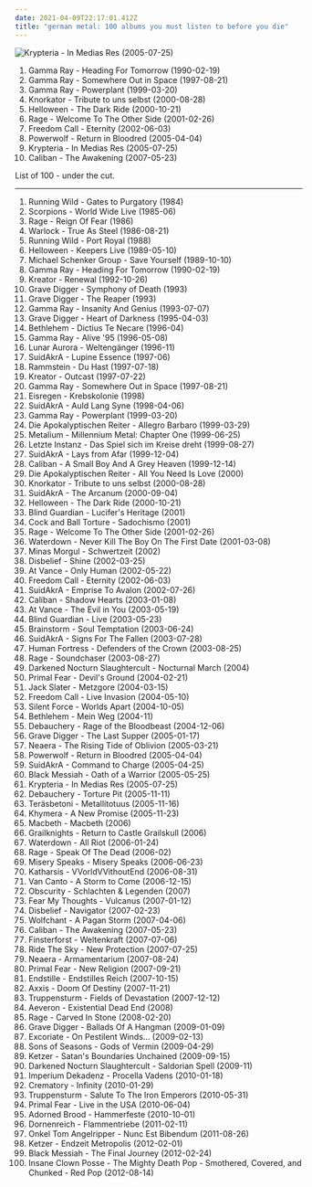 ```yaml
---
date: 2021-04-09T22:17:01.412Z
title: "german metal: 100 albums you must listen to before you die"
---
```

![Krypteria - In Medias Res (2005-07-25)](http://coverartarchive.org/release/eeacaa3d-9dc7-46f7-87c9-5db596248467/1042409213-500.jpg "Krypteria - In Medias Res (2005-07-25)")
<ol class="albums">
<li data-cover="https://img.discogs.com/H7tCONZEF37aU5bk4T2kIMTNnbE=/fit-in/600x592/filters:strip_icc():format(jpeg):mode_rgb():quality(90)/discogs-images/R-11096505-1509797188-8988.jpeg.jpg" data-tags="power metal" role="button">Gamma Ray - Heading For Tomorrow (1990-02-19)</li>
<li data-cover="http://coverartarchive.org/release/197caa52-0c83-4af1-9542-d6ab12369fd8/3463166259-500.jpg" data-tags="power metal" role="button">Gamma Ray - Somewhere Out in Space (1997-08-21)</li>
<li data-cover="http://coverartarchive.org/release/252f2cef-369e-4487-be30-cb833d7a9613/26712151056-500.jpg" data-tags="power metal" role="button">Gamma Ray - Powerplant (1999-03-20)</li>
<li data-cover="https://img.discogs.com/WlY6RcBtAclXLRjwmdBWwT4TrYg=/fit-in/600x600/filters:strip_icc():format(jpeg):mode_rgb():quality(90)/discogs-images/R-1025013-1213235451.jpeg.jpg" data-tags="metal, rock, comedy, industrial metal, fun metal, knorkator" role="button">Knorkator - Tribute to uns selbst (2000-08-28)</li>
<li data-cover="http://coverartarchive.org/release/351e5578-2bdd-452e-b4ba-b2d13518eeb1/6834755855-500.jpg" data-tags="power metal" role="button">Helloween - The Dark Ride (2000-10-21)</li>
<li data-cover="http://coverartarchive.org/release/d430e4e4-ed7d-45d1-aeea-7dc093106010/22849845060-500.jpg" data-tags="heavy metal, power metal" role="button">Rage - Welcome To The Other Side (2001-02-26)</li>
<li data-cover="http://coverartarchive.org/release/8f9630af-1876-4a77-a33e-9d4cdca35ec0/17223666119-500.jpg" data-tags="power metal" role="button">Freedom Call - Eternity (2002-06-03)</li>
<li data-cover="http://coverartarchive.org/release/bce6e4d9-096d-4f59-9b70-30db1dc49b3d/5372712419-500.jpg" data-tags="power metal, heavy metal" role="button">Powerwolf - Return in Bloodred (2005-04-04)</li>
<li data-cover="http://coverartarchive.org/release/eeacaa3d-9dc7-46f7-87c9-5db596248467/1042409213-500.jpg" data-tags="female fronted metal, gothic metal, symphonic metal, krypteria" role="button">Krypteria - In Medias Res (2005-07-25)</li>
<li data-cover="https://img.discogs.com/DTjfHpkVraRAE3pwpH3TLezKXCA=/fit-in/300x300/filters:strip_icc():format(jpeg):mode_rgb():quality(90)/discogs-images/R-4130913-1356308132-6161.jpeg.jpg" data-tags="metalcore" role="button">Caliban - The Awakening (2007-05-23)</li>
</ol>
List of 100 - under the cut.
<!-- more -->

_________________

<ol class="albums">
<li data-cover="http://coverartarchive.org/release/7ba0fd7f-4443-4284-8748-fd75d4449a09/3039751372-500.jpg" data-tags="speed metal, heavy metal" role="button">
Running Wild - Gates to Purgatory (1984)
</li>
<li data-cover="https://img.discogs.com/r-0abg-0HOKgfgnrllIkUnHw2a0=/fit-in/600x592/filters:strip_icc():format(jpeg):mode_rgb():quality(90)/discogs-images/R-594417-1136202475.jpeg.jpg" data-tags="hard rock" role="button">
Scorpions - World Wide Live (1985-06)
</li>
<li data-cover="https://img.discogs.com/gbnVlI_UmESzLU2GuuhAMbLeR0s=/fit-in/600x621/filters:strip_icc():format(jpeg):mode_rgb():quality(90)/discogs-images/R-4184393-1446770754-8990.jpeg.jpg" data-tags="speed metal" role="button">
Rage - Reign Of Fear (1986)
</li>
<li data-cover="http://coverartarchive.org/release/328082ff-4789-4bcd-921c-c86d6d0bf96a/14899283868-500.jpg" data-tags="heavy metal" role="button">
Warlock - True As Steel (1986-08-21)
</li>
<li data-cover="http://coverartarchive.org/release/93b05958-62c6-393f-b42c-46ae75abac38/16721913332-500.jpg" data-tags="heavy metal, power metal" role="button">
Running Wild - Port Royal (1988)
</li>
<li data-cover="https://img.discogs.com/jQ3weI4V5fXCp-ONpGOQEhzYJKw=/fit-in/600x528/filters:strip_icc():format(jpeg):mode_rgb():quality(90)/discogs-images/R-6659565-1424047304-5456.jpeg.jpg" data-tags="heavy metal, 80s, speed metal, germany, german, live, power metal, melodic metal, live album, german metal, helloween, very favorite" role="button">
Helloween - Keepers Live (1989-05-10)
</li>
<li data-cover="http://coverartarchive.org/release/e7b23612-a3f3-41d4-8293-167532ad1b6f/21718519556-500.jpg" data-tags="rock" role="button">
Michael Schenker Group - Save Yourself (1989-10-10)
</li>
<li data-cover="https://img.discogs.com/H7tCONZEF37aU5bk4T2kIMTNnbE=/fit-in/600x592/filters:strip_icc():format(jpeg):mode_rgb():quality(90)/discogs-images/R-11096505-1509797188-8988.jpeg.jpg" data-tags="power metal" role="button">
Gamma Ray - Heading For Tomorrow (1990-02-19)
</li>
<li data-cover="https://img.discogs.com/nThl4yCYYBy3AsvGlPGafsLFW6o=/fit-in/600x600/filters:strip_icc():format(jpeg):mode_rgb():quality(90)/discogs-images/R-461955-1271057904.jpeg.jpg" data-tags="thrash metal" role="button">
Kreator - Renewal (1992-10-26)
</li>
<li data-cover="http://coverartarchive.org/release/21cf4e9c-8270-49bc-95ac-337f5cb421cb/7545264387-500.jpg" data-tags="heavy metal" role="button">
Grave Digger - Symphony of Death (1993)
</li>
<li data-cover="http://coverartarchive.org/release/09fd5329-a735-4878-9dd4-e31c4b45a4b7/4894962096-500.jpg" data-tags="heavy metal" role="button">
Grave Digger - The Reaper (1993)
</li>
<li data-cover="http://coverartarchive.org/release/769422ef-0e90-44cc-8da3-4137760cb082/25711103397-500.jpg" data-tags="power metal" role="button">
Gamma Ray - Insanity And Genius (1993-07-07)
</li>
<li data-cover="http://coverartarchive.org/release/3ef7e1a4-9dbc-413d-8a5e-5c704b1f86c4/14971918968-500.jpg" data-tags="heavy metal" role="button">
Grave Digger - Heart of Darkness (1995-04-03)
</li>
<li data-cover="http://coverartarchive.org/release/da9861fc-fcfb-4f45-a7a2-8ab337c30fae/7824358646-500.jpg" data-tags="black metal, dark metal" role="button">
Bethlehem - Dictius Te Necare (1996-04)
</li>
<li data-cover="http://coverartarchive.org/release/43c4d3ef-0af5-44c4-958c-d764c30a663f/18796116270-500.jpg" data-tags="power metal, heavy metal" role="button">
Gamma Ray - Alive '95 (1996-05-08)
</li>
<li data-cover="http://coverartarchive.org/release/e7dcd69c-7a4d-4cf7-9b9e-4ff3ce910558/2782648897-500.jpg" data-tags="black metal" role="button">
Lunar Aurora - Weltengänger (1996-11)
</li>
<li data-cover="http://coverartarchive.org/release/910cdbf9-5a09-4e9c-947f-bbbb625c21c8/10691439731-500.jpg" data-tags="folk metal, melodic death metal, death metal, german metal" role="button">
SuidAkrA - Lupine Essence (1997-06)
</li>
<li data-cover="http://coverartarchive.org/release/c666ffc2-1cbf-4a8c-801e-8fabd56ca062/22022063680-500.jpg" data-tags="rammstein" role="button">
Rammstein - Du Hast (1997-07-18)
</li>
<li data-cover="http://coverartarchive.org/release/f2087b7f-6657-4bcf-b058-01813469b5c3/7459410347-500.jpg" data-tags="thrash metal" role="button">
Kreator - Outcast (1997-07-22)
</li>
<li data-cover="http://coverartarchive.org/release/197caa52-0c83-4af1-9542-d6ab12369fd8/3463166259-500.jpg" data-tags="power metal" role="button">
Gamma Ray - Somewhere Out in Space (1997-08-21)
</li>
<li data-cover="http://coverartarchive.org/release/1e21ea40-21dc-4365-8736-26fb0be6ce9d/2192435340-500.jpg" data-tags="black metal" role="button">
Eisregen - Krebskolonie (1998)
</li>
<li data-cover="http://coverartarchive.org/release/66087fff-0c62-438c-9dde-4173119c63fa/17501065184-500.jpg" data-tags="melodic death metal" role="button">
SuidAkrA - Auld Lang Syne (1998-04-06)
</li>
<li data-cover="http://coverartarchive.org/release/252f2cef-369e-4487-be30-cb833d7a9613/26712151056-500.jpg" data-tags="power metal" role="button">
Gamma Ray - Powerplant (1999-03-20)
</li>
<li data-cover="http://coverartarchive.org/release/fccce690-ea43-4ecd-9bc3-21e44f3319f6/21606407612-500.jpg" data-tags="death metal" role="button">
Die Apokalyptischen Reiter - Allegro Barbaro (1999-03-29)
</li>
<li data-cover="https://img.discogs.com/F7zNx70njpazkXxJ8wMdpcWhZX0=/fit-in/600x551/filters:strip_icc():format(jpeg):mode_rgb():quality(90)/discogs-images/R-418284-1477953943-3899.jpeg.jpg" data-tags="power metal" role="button">
Metalium - Millennium Metal: Chapter One (1999-06-25)
</li>
<li data-cover="http://coverartarchive.org/release/c0272e44-eef1-4a7d-a68b-593d09ec1c68/15537876129-500.jpg" data-tags="gothic, german, metal" role="button">
Letzte Instanz - Das Spiel sich im Kreise dreht (1999-08-27)
</li>
<li data-cover="http://coverartarchive.org/release/eb98eecd-7938-475e-98df-e3e00ef09140/10691425514-500.jpg" data-tags="folk metal, melodic death metal" role="button">
SuidAkrA - Lays from Afar (1999-12-04)
</li>
<li data-cover="https://img.discogs.com/gJiKVu89VeeBrPPxo-6CUC6hI20=/fit-in/300x300/filters:strip_icc():format(jpeg):mode_rgb():quality(90)/discogs-images/R-2150722-1266764550.jpeg.jpg" data-tags="metalcore" role="button">
Caliban - A Small Boy And A Grey Heaven (1999-12-14)
</li>
<li data-cover="http://coverartarchive.org/release/ebd0f359-882e-433e-853d-e7e9ea8d5481/28935874202-500.jpg" data-tags="melodic death metal" role="button">
Die Apokalyptischen Reiter - All You Need Is Love (2000)
</li>
<li data-cover="https://img.discogs.com/WlY6RcBtAclXLRjwmdBWwT4TrYg=/fit-in/600x600/filters:strip_icc():format(jpeg):mode_rgb():quality(90)/discogs-images/R-1025013-1213235451.jpeg.jpg" data-tags="metal, rock, comedy, industrial metal, fun metal, knorkator" role="button">
Knorkator - Tribute to uns selbst (2000-08-28)
</li>
<li data-cover="http://coverartarchive.org/release/633bb51c-3835-4374-8461-e8def7fcc727/21801714109-500.jpg" data-tags="melodic death metal" role="button">
SuidAkrA - The Arcanum (2000-09-04)
</li>
<li data-cover="http://coverartarchive.org/release/351e5578-2bdd-452e-b4ba-b2d13518eeb1/6834755855-500.jpg" data-tags="power metal" role="button">
Helloween - The Dark Ride (2000-10-21)
</li>
<li data-cover="https://img.discogs.com/O58cLxHCB5x0heWdmiOUA4WGle8=/fit-in/600x538/filters:strip_icc():format(jpeg):mode_rgb():quality(90)/discogs-images/R-1926153-1481137640-6021.jpeg.jpg" data-tags="speed metal, power metal, german metal, nomongo, melmetdcz" role="button">
Blind Guardian - Lucifer's Heritage (2001)
</li>
<li data-cover="http://coverartarchive.org/release/61408db7-4816-4d00-a190-ef1e903b2fa7/4870441493-500.jpg" data-tags="porngrind, grindcore, goregrind, pornogrind" role="button">
Cock and Ball Torture - Sadochismo (2001)
</li>
<li data-cover="http://coverartarchive.org/release/d430e4e4-ed7d-45d1-aeea-7dc093106010/22849845060-500.jpg" data-tags="heavy metal, power metal" role="button">
Rage - Welcome To The Other Side (2001-02-26)
</li>
<li data-cover="https://img.discogs.com/lIaCJavhNaMtGuPtlni23CbXNJ8=/fit-in/600x600/filters:strip_icc():format(jpeg):mode_rgb():quality(90)/discogs-images/R-741367-1589322447-5265.jpeg.jpg" data-tags="metal, alternative metal, post-hardcore, german metal" role="button">
Waterdown - Never Kill The Boy On The First Date (2001-03-08)
</li>
<li data-cover="http://coverartarchive.org/release/b2af7a61-5d58-4c79-b91c-7c0620b6bd2e/19653758240-500.jpg" data-tags="pagan metal" role="button">
Minas Morgul - Schwertzeit (2002)
</li>
<li data-cover="https://img.discogs.com/AsLMWKi3F0HQvC08fdxwnwKb608=/fit-in/600x530/filters:strip_icc():format(jpeg):mode_rgb():quality(90)/discogs-images/R-601212-1137076321.jpeg.jpg" data-tags="death metal" role="button">
Disbelief - Shine (2002-03-25)
</li>
<li data-cover="http://coverartarchive.org/release/9bc6332c-ec9c-4c9c-baf2-ee2c99c39fb1/2850160154-500.jpg" data-tags="power metal" role="button">
At Vance - Only Human (2002-05-22)
</li>
<li data-cover="http://coverartarchive.org/release/8f9630af-1876-4a77-a33e-9d4cdca35ec0/17223666119-500.jpg" data-tags="power metal" role="button">
Freedom Call - Eternity (2002-06-03)
</li>
<li data-cover="http://coverartarchive.org/release/62b01408-2e64-4cff-a18e-27b986b892d1/21801729303-500.jpg" data-tags="melodic death metal, folk metal" role="button">
SuidAkrA - Emprise To Avalon (2002-07-26)
</li>
<li data-cover="https://img.discogs.com/urhrGXtVZcD9_Gsgevbdmb1m09Q=/fit-in/600x600/filters:strip_icc():format(jpeg):mode_rgb():quality(90)/discogs-images/R-1878560-1249649985.jpeg.jpg" data-tags="metalcore" role="button">
Caliban - Shadow Hearts (2003-01-08)
</li>
<li data-cover="http://coverartarchive.org/release/0e3003e6-88b8-468b-96f7-c869e57b22e9/9106635700-500.jpg" data-tags="power metal" role="button">
At Vance - The Evil in You (2003-05-19)
</li>
<li data-cover="https://img.discogs.com/7-SKo4aywocvVo6kw328DiDmOGY=/fit-in/600x600/filters:strip_icc():format(jpeg):mode_rgb():quality(90)/discogs-images/R-11060626-1509120055-1245.jpeg.jpg" data-tags="power metal, live" role="button">
Blind Guardian - Live (2003-05-23)
</li>
<li data-cover="https://img.discogs.com/LOudhndVV3_3OQOZ8QFlXxdHSHY=/fit-in/600x587/filters:strip_icc():format(jpeg):mode_rgb():quality(90)/discogs-images/R-1931603-1358611194-3430.jpeg.jpg" data-tags="heavy metal, power metal" role="button">
Brainstorm - Soul Temptation (2003-06-24)
</li>
<li data-cover="http://coverartarchive.org/release/12d7174f-7e09-3d1d-8855-be5bf5b1b6c2/6505258283-500.jpg" data-tags="melodic death metal" role="button">
SuidAkrA - Signs For The Fallen (2003-07-28)
</li>
<li data-cover="http://coverartarchive.org/release/3b080506-f04e-4d18-be46-171175c75651/20362007867-500.jpg" data-tags="power metal" role="button">
Human Fortress - Defenders of the Crown (2003-08-25)
</li>
<li data-cover="http://coverartarchive.org/release/8139ae5f-e946-4520-9e89-dfeb5b63c8a5/16433024531-500.jpg" data-tags="power metal, heavy metal" role="button">
Rage - Soundchaser (2003-08-27)
</li>
<li data-cover="http://coverartarchive.org/release/205da306-fc1b-3fc2-b7b3-7ce0f93b8c89/14799107609-500.jpg" data-tags="black metal" role="button">
Darkened Nocturn Slaughtercult - Nocturnal March (2004)
</li>
<li data-cover="http://coverartarchive.org/release/29cda679-d00f-3bd4-b56f-6c28e8d7e13d/14972169053-500.jpg" data-tags="power metal" role="button">
Primal Fear - Devil's Ground (2004-02-21)
</li>
<li data-cover="https://img.discogs.com/hMoIq6Rsn1ec7VuXAJy0kGPkWY0=/fit-in/600x591/filters:strip_icc():format(jpeg):mode_rgb():quality(90)/discogs-images/R-2221614-1351876156-5322.jpeg.jpg" data-tags="brutal death metal" role="button">
Jack Slater - Metzgore (2004-03-15)
</li>
<li data-cover="http://coverartarchive.org/release/ece7638e-5c5f-4bf7-a981-88a1f50bb29c/24241597992-500.jpg" data-tags="power metal, melodic metal" role="button">
Freedom Call - Live Invasion (2004-05-10)
</li>
<li data-cover="http://coverartarchive.org/release/86940541-69c6-4519-aad1-519adfe02cdd/7643060960-500.jpg" data-tags="power metal" role="button">
Silent Force - Worlds Apart (2004-10-05)
</li>
<li data-cover="http://coverartarchive.org/release/b7601247-c286-4603-be40-c7b3d02403a0/10372071112-500.jpg" data-tags="2004, gothic metal" role="button">
Bethlehem - Mein Weg (2004-11)
</li>
<li data-cover="http://coverartarchive.org/release/ac6a3366-77c9-4a11-b711-0338a191f134/1082248327-500.jpg" data-tags="death metal" role="button">
Debauchery - Rage of the Bloodbeast (2004-12-06)
</li>
<li data-cover="https://img.discogs.com/D8NTEFcRlcQcY_-mulC_hVuIH7M=/fit-in/600x596/filters:strip_icc():format(jpeg):mode_rgb():quality(90)/discogs-images/R-3626763-1540751435-1617.jpeg.jpg" data-tags="power metal, heavy metal" role="button">
Grave Digger - The Last Supper (2005-01-17)
</li>
<li data-cover="http://coverartarchive.org/release/a28732a4-caba-4058-8635-b336497c08c7/5365173695-500.jpg" data-tags="metalcore" role="button">
Neaera - The Rising Tide of Oblivion (2005-03-21)
</li>
<li data-cover="http://coverartarchive.org/release/bce6e4d9-096d-4f59-9b70-30db1dc49b3d/5372712419-500.jpg" data-tags="power metal, heavy metal" role="button">
Powerwolf - Return in Bloodred (2005-04-04)
</li>
<li data-cover="https://img.discogs.com/TRezJga-iHjcvS0r1rRK26aRjyE=/fit-in/600x372/filters:strip_icc():format(jpeg):mode_rgb():quality(90)/discogs-images/R-15312541-1589572939-4842.jpeg.jpg" data-tags="melodic death metal" role="button">
SuidAkrA - Command to Charge (2005-04-25)
</li>
<li data-cover="http://coverartarchive.org/release/4347b6b4-91e4-4c32-9b9e-f3a2a0269617/9727404079-500.jpg" data-tags="pagan metal" role="button">
Black Messiah - Oath of a Warrior (2005-05-25)
</li>
<li data-cover="http://coverartarchive.org/release/eeacaa3d-9dc7-46f7-87c9-5db596248467/1042409213-500.jpg" data-tags="female fronted metal, gothic metal, symphonic metal, krypteria" role="button">
Krypteria - In Medias Res (2005-07-25)
</li>
<li data-cover="http://coverartarchive.org/release/529f9d01-81b4-4dde-b89d-ff9783874eef/5526770438-500.jpg" data-tags="death metal" role="button">
Debauchery - Torture Pit (2005-11-11)
</li>
<li data-cover="http://coverartarchive.org/release/51121f7e-9a09-4f12-bb02-1dc6587575a1/7792795848-500.jpg" data-tags="heavy metal" role="button">
Teräsbetoni - Metallitotuus (2005-11-16)
</li>
<li data-cover="https://img.discogs.com/Vmjg8qAzzK13daWiZjasn4tongk=/fit-in/600x600/filters:strip_icc():format(jpeg):mode_rgb():quality(90)/discogs-images/R-4954726-1411320825-1115.jpeg.jpg" data-tags="hard rock, melodic rock, german metal, melodious hard rock" role="button">
Khymera - A New Promise (2005-11-23)
</li>
<li data-cover="http://coverartarchive.org/release/408c2a99-03e0-429f-997b-af0bf7fce843/6305309154-500.jpg" data-tags="heavy metal, german metal, macbeth" role="button">
Macbeth - Macbeth (2006)
</li>
<li data-cover="https://img.discogs.com/zlUXnAWB4eAFWkQn_36GRI8Wqvg=/fit-in/400x397/filters:strip_icc():format(jpeg):mode_rgb():quality(90)/discogs-images/R-2807560-1301935274.jpeg.jpg" data-tags="melodic death metal" role="button">
Grailknights - Return to Castle Grailskull (2006)
</li>
<li data-cover="https://img.discogs.com/VJIyY9eW-Wnew2pl0sdeLsbTObk=/fit-in/600x595/filters:strip_icc():format(jpeg):mode_rgb():quality(90)/discogs-images/R-3824641-1531925153-5926.jpeg.jpg" data-tags="hardcore, emocore" role="button">
Waterdown - All Riot (2006-01-24)
</li>
<li data-cover="http://coverartarchive.org/release/4faabc46-4302-40cb-9f97-9c36a2a528ad/13866125378-500.jpg" data-tags="power metal, symphonic metal" role="button">
Rage - Speak Of The Dead (2006-02)
</li>
<li data-cover="https://img.discogs.com/63PTtWzVfSBG6EcfAVBFifIs__c=/fit-in/300x300/filters:strip_icc():format(jpeg):mode_rgb():quality(90)/discogs-images/R-11459720-1542708458-8273.jpeg.jpg" data-tags="melodic death metal" role="button">
Misery Speaks - Misery Speaks (2006-06-23)
</li>
<li data-cover="http://coverartarchive.org/release/15669334-3e44-468f-930e-22461dfd0bb7/2686989714-500.jpg" data-tags="black metal, german black metal" role="button">
Katharsis - VVorldVVithoutEnd (2006-08-31)
</li>
<li data-cover="https://img.discogs.com/VNu3si4B-I4RDfrHVV1JW5z6FwE=/fit-in/280x280/filters:strip_icc():format(jpeg):mode_rgb():quality(90)/discogs-images/R-1538380-1226925625.jpeg.jpg" data-tags="power metal, a cappella metal" role="button">
Van Canto - A Storm to Come (2006-12-15)
</li>
<li data-cover="http://coverartarchive.org/release/c4431e00-95ef-4f9a-8c6e-df20e34442b9/9477920575-500.jpg" data-tags="viking metal" role="button">
Obscurity - Schlachten & Legenden (2007)
</li>
<li data-cover="https://img.discogs.com/ZR1YmHifKXNprkErJyLSbm7mvMk=/fit-in/400x400/filters:strip_icc():format(jpeg):mode_rgb():quality(90)/discogs-images/R-2573921-1291153982.jpeg.jpg" data-tags="melodic death metal" role="button">
Fear My Thoughts - Vulcanus (2007-01-12)
</li>
<li data-cover="https://img.discogs.com/jEVv-VvBgkO5X9fpeyLxDpGHz-o=/fit-in/450x450/filters:strip_icc():format(jpeg):mode_rgb():quality(90)/discogs-images/R-15063158-1586189257-6181.jpeg.jpg" data-tags="death metal" role="button">
Disbelief - Navigator (2007-02-23)
</li>
<li data-cover="https://img.discogs.com/wsbGzSO_6BZPgSphLvL60XoGgCI=/fit-in/400x400/filters:strip_icc():format(jpeg):mode_rgb():quality(90)/discogs-images/R-2176684-1268143536.jpeg.jpg" data-tags="pagan metal, folk metal" role="button">
Wolfchant - A Pagan Storm (2007-04-06)
</li>
<li data-cover="https://img.discogs.com/DTjfHpkVraRAE3pwpH3TLezKXCA=/fit-in/300x300/filters:strip_icc():format(jpeg):mode_rgb():quality(90)/discogs-images/R-4130913-1356308132-6161.jpeg.jpg" data-tags="metalcore" role="button">
Caliban - The Awakening (2007-05-23)
</li>
<li data-cover="http://coverartarchive.org/release/a39235c3-f908-3bb5-8048-d5497ea5fa44/13452118930-500.jpg" data-tags="folk metal, viking metal" role="button">
Finsterforst - Weltenkraft (2007-07-06)
</li>
<li data-cover="http://coverartarchive.org/release/4a9bd34c-e572-416d-a9de-e29a3aedb401/11541859642-500.jpg" data-tags="power metal" role="button">
Ride The Sky - New Protection (2007-07-25)
</li>
<li data-cover="http://coverartarchive.org/release/1dc1a97e-adad-4295-954a-ec49ca8d2b1e/18251751513-500.jpg" data-tags="melodic death metal, metalcore" role="button">
Neaera - Armamentarium (2007-08-24)
</li>
<li data-cover="https://img.discogs.com/vHbaAyjaYMj-hJduCwLTYI8yA7k=/fit-in/600x600/filters:strip_icc():format(jpeg):mode_rgb():quality(90)/discogs-images/R-5121414-1385070110-7590.jpeg.jpg" data-tags="power metal" role="button">
Primal Fear - New Religion (2007-09-21)
</li>
<li data-cover="https://img.discogs.com/6YZImha7DJe_HF3zRI5dCLWEytw=/fit-in/400x400/filters:strip_icc():format(jpeg):mode_rgb():quality(90)/discogs-images/R-2027661-1302251188.jpeg.jpg" data-tags="black metal" role="button">
Endstille - Endstilles Reich (2007-10-15)
</li>
<li data-cover="https://img.discogs.com/0dbWW9EL8iFtsqxnli3Htqnfymo=/fit-in/500x500/filters:strip_icc():format(jpeg):mode_rgb():quality(90)/discogs-images/R-1353058-1426583073-5398.jpeg.jpg" data-tags="power metal" role="button">
Axxis - Doom Of Destiny (2007-11-21)
</li>
<li data-cover="http://coverartarchive.org/release/9c9154bf-62bd-47fb-83b7-0e029013a4b5/27051293670-500.jpg" data-tags="black metal, war metal" role="button">
Truppensturm - Fields of Devastation (2007-12-12)
</li>
<li data-cover="http://coverartarchive.org/release/f4498272-4120-4dd4-90d1-f78f69f0f882/6138571783-500.jpg" data-tags="melodic death metal" role="button">
Aeveron - Existential Dead End (2008)
</li>
<li data-cover="https://img.discogs.com/cxTRgPhNu93PWSreuaM1Du5bTCQ=/fit-in/600x512/filters:strip_icc():format(jpeg):mode_rgb():quality(90)/discogs-images/R-4950641-1417546845-5293.jpeg.jpg" data-tags="heavy metal, metal, progressive metal, power metal" role="button">
Rage - Carved In Stone (2008-02-20)
</li>
<li data-cover="http://coverartarchive.org/release/5117ebc9-e847-4049-b7cc-8fdbeba55422/28864295278-500.jpg" data-tags="heavy metal, power metal" role="button">
Grave Digger - Ballads Of A Hangman (2009-01-09)
</li>
<li data-cover="https://img.discogs.com/JdEFlVo2377v-fkV-t69WA5Voow=/fit-in/600x593/filters:strip_icc():format(jpeg):mode_rgb():quality(90)/discogs-images/R-2205424-1402935845-7783.jpeg.jpg" data-tags="death metal" role="button">
Excoriate - On Pestilent Winds... (2009-02-13)
</li>
<li data-cover="https://img.discogs.com/QeiZbtkba_p5Ls-r_fFfu3c1Ooc=/fit-in/600x525/filters:strip_icc():format(jpeg):mode_rgb():quality(90)/discogs-images/R-3324923-1369471116-8484.jpeg.jpg" data-tags="progressive metal, gothic metal" role="button">
Sons of Seasons - Gods of Vermin (2009-04-29)
</li>
<li data-cover="https://img.discogs.com/ejSsgDBqGmMPZpEQDQ5UFFeNUwk=/fit-in/300x300/filters:strip_icc():format(jpeg):mode_rgb():quality(90)/discogs-images/R-2540231-1289510374.jpeg.jpg" data-tags="black metal, thrash metal" role="button">
Ketzer - Satan's Boundaries Unchained (2009-09-15)
</li>
<li data-cover="http://coverartarchive.org/release/a7e4fd7d-81d1-44fa-aa49-2031bbae8b31/1362249760-500.jpg" data-tags="black metal" role="button">
Darkened Nocturn Slaughtercult - Saldorian Spell (2009-11)
</li>
<li data-cover="https://img.discogs.com/ddiVMDgImMO0SCv9KGBhziqVcTE=/fit-in/600x529/filters:strip_icc():format(jpeg):mode_rgb():quality(90)/discogs-images/R-2510829-1356169746-9779.jpeg.jpg" data-tags="black metal, atmospheric black metal" role="button">
Imperium Dekadenz - Procella Vadens (2010-01-18)
</li>
<li data-cover="http://coverartarchive.org/release/8427db6f-2c80-4650-9c8c-7912cdde7b96/4600000178-500.jpg" data-tags="gothic metal" role="button">
Crematory - Infinity (2010-01-29)
</li>
<li data-cover="http://coverartarchive.org/release/9dc4da57-80c0-493d-a48c-407a528e3cc8/24953967672-500.jpg" data-tags="metal, germany, german, war metal, 2010s, german metal, 2010s metal, 2010 metal, 2010s war metal, 2010 war metal" role="button">
Truppensturm - Salute To The Iron Emperors (2010-05-31)
</li>
<li data-cover="https://img.discogs.com/IV0BS7AbHadb7BaT0HjFgs1T-i8=/fit-in/600x594/filters:strip_icc():format(jpeg):mode_rgb():quality(90)/discogs-images/R-14622102-1578348402-3515.jpeg.jpg" data-tags="heavy metal, melodic, germany, good shit, german, great song, live, power metal, epic metal, heavy rock, good stuff, good live, live album, german metal, ripper, i own this, my collection, electric guitar riffs, great guitars, fucking good, musical god, german heavy metal, rob halford, mr ownership deal, my music collection, live metal, new 2010, my cds, great live album, ralf scheepers, needs more listeners, need to rate, goes fucking good with beer, tim owens, frontiers records, mat sinner, heavy power speed metal, cd in collection, important cds, musica que me anima, cd dvds i own, excellent guitars sounds, cds i bought, double cds i own, judas priest painkiller era feeling, live in the usa, recorded at la and atlanta usa 2009, tom naumann" role="button">
Primal Fear - Live in the USA (2010-06-04)
</li>
<li data-cover="http://coverartarchive.org/release/fcb0dbcd-8b4a-4ff7-9a53-803d795d4dd2/10146670953-500.jpg" data-tags="pagan metal" role="button">
Adorned Brood - Hammerfeste (2010-10-01)
</li>
<li data-cover="https://img.discogs.com/MNjpvM12TcXNaBdZ713VcJxbTRA=/fit-in/582x599/filters:strip_icc():format(jpeg):mode_rgb():quality(90)/discogs-images/R-2716646-1329991758.jpeg.jpg" data-tags="black metal" role="button">
Dornenreich - Flammentriebe (2011-02-11)
</li>
<li data-cover="https://via.placeholder.com/450" data-tags="thrash metal" role="button">
Onkel Tom Angelripper - Nunc Est Bibendum (2011-08-26)
</li>
<li data-cover="https://img.discogs.com/8uyeQpV_dCX0Fe0t7CLVk-JR30c=/fit-in/180x180/filters:strip_icc():format(jpeg):mode_rgb():quality(90)/discogs-images/R-3434375-1330258102.jpeg.jpg" data-tags="2012" role="button">
Ketzer - Endzeit Metropolis (2012-02-01)
</li>
<li data-cover="http://coverartarchive.org/release/5c5a4057-3031-4214-a33d-ee94b2536077/10134406261-500.jpg" data-tags="folk metal, viking metal" role="button">
Black Messiah - The Final Journey (2012-02-24)
</li>
<li data-cover="http://coverartarchive.org/release/adc0930f-a765-4d3c-90e3-c638973d7ae5/1803329658-500.jpg" data-tags="goregrind, psychopathic, deathgrind, pornogrind, cybergrind, porngrind, german metal, digital grindcore, mmfwcl, juggalo stylz" role="button">
Insane Clown Posse - The Mighty Death Pop - Smothered, Covered, and Chunked - Red Pop (2012-08-14)
</li>
</ol>